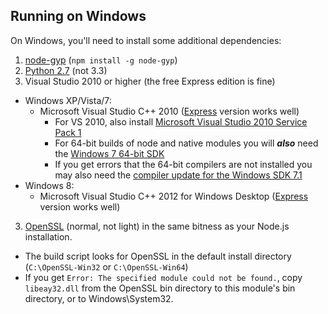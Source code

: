 ## Running on Windows

On Windows, you'll need to install some additional dependencies:

1. [node-gyp](https://github.com/TooTallNate/node-gyp/) (`npm install -g node-gyp`)
2. [Python 2.7](http://www.python.org/download/releases/2.7.3#download) (not 3.3)
3. Visual Studio 2010 or higher (the free Express edition is fine)
  - Windows XP/Vista/7:
    - Microsoft Visual Studio C++ 2010 ([Express](http://go.microsoft.com/?linkid=9709949) version works well)
       - For VS 2010, also install [Microsoft Visual Studio 2010 Service Pack 1](http://www.microsoft.com/en-us/download/details.aspx?displaylang=en&id=23691)
       - For 64-bit builds of node and native modules you will _**also**_ need the [Windows 7 64-bit SDK](http://www.microsoft.com/en-us/download/details.aspx?id=8279)
       - If you get errors that the 64-bit compilers are not installed you may also need the [compiler update for the Windows SDK 7.1](http://www.microsoft.com/en-us/download/details.aspx?id=4422)
  - Windows 8:
       - Microsoft Visual Studio C++ 2012 for Windows Desktop ([Express](http://go.microsoft.com/?linkid=9816758) version works well)
3. [OpenSSL](http://slproweb.com/products/Win32OpenSSL.html) (normal, not light) in the same bitness as your Node.js installation.
  - The build script looks for OpenSSL in the default install directory  (`C:\OpenSSL-Win32` or `C:\OpenSSL-Win64`)
  - If you get `Error: The specified module could not be found.`, copy `libeay32.dll` from the OpenSSL bin directory to this module's bin directory, or to Windows\System32.